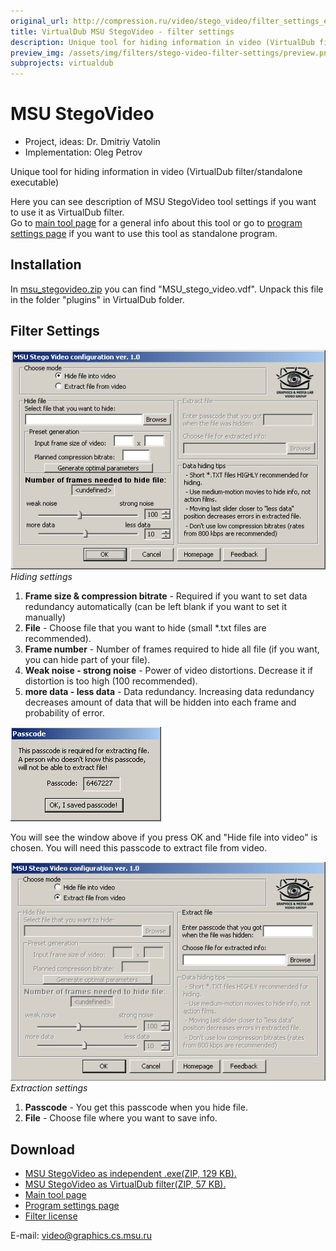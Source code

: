 ```yaml
---
original_url: http://compression.ru/video/stego_video/filter_settings_en.html
title: VirtualDub MSU StegoVideo - filter settings
description: Unique tool for hiding information in video (VirtualDub filter/standalone executable)
preview_img: /assets/img/filters/stego-video-filter-settings/preview.png
subprojects: virtualdub
---
```


# MSU StegoVideo

* Project, ideas: Dr. Dmitriy Vatolin  
* Implementation: Oleg Petrov

Unique tool for hiding information in video (VirtualDub filter/standalone executable)

Here you can see description of MSU StegoVideo tool settings if you want
to use it as VirtualDub filter.  
Go to [main tool page](/video_filters/stego-video.html) for a general info about this tool
or go to [program settings
page](/video_filters/stego-video-program-settings.html)
if you want to use this tool as standalone program.

## Installation

In
[msu\_stegovideo.zip](http://compression.ru/video/stego_video/src/msu_stegovideo.zip)
you can find "MSU\_stego\_video.vdf". Unpack this file in the folder
"plugins" in VirtualDub folder.

## Filter Settings

<div class="center">
    <div>
        <img src="/assets/img/filters/stego-video-filter-settings/parameters.gif" alt="Hiding settings"><br>
        <i>Hiding settings</i>
    </div>
</div>  

1. **Frame size & compression bitrate** - Required if you want to set
   data redundancy automatically (can be left blank if you want to set
   it manually)
2. **File** - Choose file that you want to hide (small \*.txt files are
   recommended).
3. **Frame number** - Number of frames required to hide all file (if
   you want, you can hide part of your file).
4. **Weak noise - strong noise** - Power of video distortions. Decrease
   it if distortion is too high (100 recommended).
5. **more data - less data** - Data redundancy. Increasing data
   redundancy decreases amount of data that will be hidden into each
   frame and probability of error.

<div class="center">
    <div><img src="/assets/img/filters/stego-video-filter-settings/passcode.gif" alt="Passcode"></div>
</div>

You will see the window above if you press OK and "Hide file into video"
is chosen. You will need this passcode to extract file from video.  

<div class="center">
    <div>
        <img src="/assets/img/filters/stego-video-filter-settings/parameters2.gif" alt="Extraction options"><br>
        <i>Extraction settings</i>
    </div>
</div>

1. **Passcode** - You get this passcode when you hide file.
2. **File** - Choose file where you want to save info.

## Download

- [MSU StegoVideo as independent .exe(ZIP, 129
  KB).](http://compression.ru/video/stego_video/src/msu_stegovideo_exe.zip)
- [MSU StegoVideo as VirtualDub filter(ZIP, 57
  KB).](http://compression.ru/video/stego_video/src/msu_stegovideo.zip)
- [Main tool
  page](/video_filters/stego-video.html)
- [Program settings
  page](/video_filters/stego-video-program-settings.html)
- [Filter license](http://compression.ru/video/license.txt)

E-mail: <video@graphics.cs.msu.ru>
